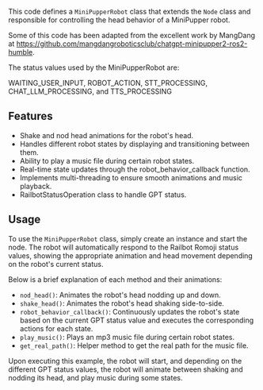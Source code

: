 This code defines a `MiniPupperRobot` class that extends the `Node` class and responsible for controlling the head behavior of a MiniPupper robot.

Some of this code has been adapted from the excellent work by MangDang at https://github.com/mangdangroboticsclub/chatgpt-minipupper2-ros2-humble.

The status values used by the MiniPupperRobot are:

WAITING_USER_INPUT, ROBOT_ACTION, STT_PROCESSING, CHAT_LLM_PROCESSING, and TTS_PROCESSING

## Features

- Shake and nod head animations for the robot's head.
- Handles different robot states by displaying and transitioning between them.
- Ability to play a music file during certain robot states.
- Real-time state updates through the robot_behavior_callback function.
- Implements multi-threading to ensure smooth animations and music playback.
- RailbotStatusOperation class to handle GPT status.

## Usage

To use the `MiniPupperRobot` class, simply create an instance and start the node. The robot will automatically respond to the Railbot Romoji status values, showing the appropriate animation and head movement depending on the robot's current status.

Below is a brief explanation of each method and their animations:

- `nod_head()`: Animates the robot's head nodding up and down.
- `shake_head()`: Animates the robot's head shaking side-to-side.
- `robot_behavior_callback()`: Continuously updates the robot's state based on the current GPT status value and executes the corresponding actions for each state.
- `play_music()`: Plays an mp3 music file during certain robot states.
- `get_real_path()`: Helper method to get the real path for the music file.

Upon executing this example, the robot will start, and depending on the different GPT status values, the robot will animate between shaking and nodding its head, and play music during some states.